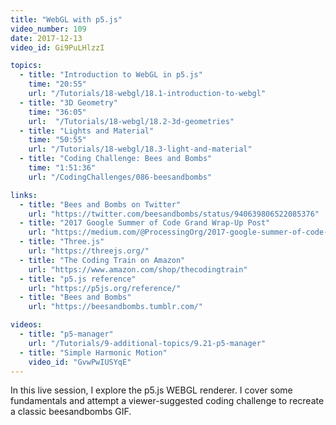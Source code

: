 ```yaml
---
title: "WebGL with p5.js"
video_number: 109
date: 2017-12-13
video_id: Gi9PuLHlzzI

topics:
  - title: "Introduction to WebGL in p5.js"
    time: "20:55"
    url: "/Tutorials/18-webgl/18.1-introduction-to-webgl"
  - title: "3D Geometry"
    time: "36:05"
    url:  "/Tutorials/18-webgl/18.2-3d-geometries"
  - title: "Lights and Material"
    time: "50:55"
    url: "/Tutorials/18-webgl/18.3-light-and-material"
  - title: "Coding Challenge: Bees and Bombs"
    time: "1:51:36"
    url: "/CodingChallenges/086-beesandbombs"

links:
  - title: "Bees and Bombs on Twitter"
    url: "https://twitter.com/beesandbombs/status/940639806522085376"
  - title: "2017 Google Summer of Code Grand Wrap-Up Post"
    url: "https://medium.com/@ProcessingOrg/2017-google-summer-of-code-grand-wrap-up-post-16680b1438db"
  - title: "Three.js"
    url: "https://threejs.org/"
  - title: "The Coding Train on Amazon"
    url: "https://www.amazon.com/shop/thecodingtrain"
  - title: "p5.js reference"
    url: "https://p5js.org/reference/"
  - title: "Bees and Bombs"
    url: "https://beesandbombs.tumblr.com/"

videos:
  - title: "p5-manager"
    url: "/Tutorials/9-additional-topics/9.21-p5-manager"
  - title: "Simple Harmonic Motion"
    video_id: "GvwPwIUSYqE"
---
```

In this live session, I explore the p5.js WEBGL renderer.
I cover some fundamentals and attempt a viewer-suggested coding challenge to recreate a classic beesandbombs GIF.
